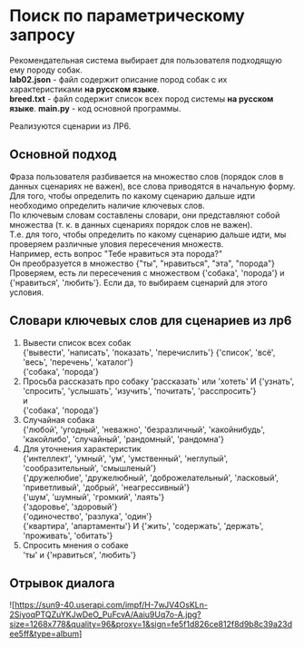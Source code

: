 # Поиск по параметрическому запросу
Рекомендательная система выбирает для пользователя подходящую ему породу собак.  
**lab02.json** - файл содержит описание пород собак с их характеристиками **на русском языке**.  
**breed.txt** - файл содержит список всех пород системы **на русском языке**.
**main.py** - код основной программы.   
  
Реализуются сценарии из ЛР6.
## Основной подход
Фраза пользователя разбивается на множество слов (порядок слов в данных сценариях не важен), все слова приводятся в начальную форму.  
Для того, чтобы определить по какому сценарию дальше идти необходимо определить наличие ключевых слов.  
По ключевым словам составлены словари, они представляют собой множества (т. к. в данных сценариях порядок слов не важен).  
Т.е. для того, чтобы определить по какому сценарию дальше идти, мы проверяем различные уловия пересечения множеств.  
Например, есть вопрос "Тебе нравиться эта порода?"  
Он преобразуется в множество {"ты",  "нравиться", "эта", "порода"}
Проверяем, есть ли пересечения с множеством {'собака', 'порода'} и {'нравиться', 'любить'}. Если да, то выбираем сценарий для этого условия.  
## Словари ключевых слов для сценариев из лр6
1. Вывести список всех собак  
{'вывести', 'написать', 'показать', 'перечислить'}
{'список', 'всё', 'весь', 'перечень', 'каталог'}  
{'собака', 'порода'}  
2. Просьба рассказать про собаку
'рассказать'
или 
'хотеть' И {'узнать', 'спросить', 'услышать', 'изучить', 'почитать', 'расспросить'}  
и  
{'собака', 'порода'} 
3. Случайная собака  
{'любой', 'угодный', 'неважно', 'безразличный', 'какойнибудь', 'какойлибо',
'случайный', 'рандомный', 'рандомна'}
4. Для уточнения характеристик  
{'интеллект', 'умный', 'ум', 'умственный', 'неглупый', 'сообразительный', 'смышленый'}  
{'дружелюбие', 'дружелюбный', 'доброжелательный', 'ласковый', 'приветливый', 'добрый', 'неагрессивный'}  
{'шум', 'шумный', 'громкий', 'лаять'}  
{'здоровье', 'здоровый'}  
{'одиночество', 'разлука', 'один'}  
{'квартира', 'апартаменты'} И {'жить', 'содержать', 'держать', 'проживать', 'обитать'}  
5. Спросить мнения о собаке  
'ты' и {'нравиться', 'любить'}  
## Отрывок диалога 
![https://sun9-40.userapi.com/impf/H-7wJV4OsKLn-2SiyoqPTQZuYKJwDeO_PuFcvA/Aaiu9Uq7o-A.jpg?size=1268x778&quality=96&proxy=1&sign=fe5f1d826ce812f8d9b8c39a23dee5ff&type=album]
